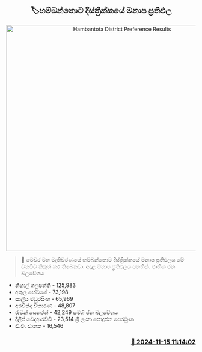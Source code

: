 <p align='center'><b><h2 align='center' title='Hambantota District Preference Results'>🏷හම්බන්තොට දිස්ත්‍රික්කයේ මනාප ප්‍රතිඵල</h2></b></p>
<p align='center'><img src='https://helakuru.sgp1.cdn.digitaloceanspaces.com/esana/images/lib/manapa-results.jpg' width='600' alt='Hambantota District Preference Results'></p>

>📝 මෙවර මහ මැතිවරණයේ හම්බන්තොට දිස්ත්‍රික්කයේ මනාප ප්‍රතිඵලය මේ වනවිට නිකුත් කර තිබෙනවා.
අදාළ මනාප ප්‍රතිඵලය පහතින්.
ජාතික ජන බලවේගය
* නිහාල් ගලපත්ති - 125,983
* අතුල හේවගේ - 73,198
* සාලිය මධුරසිංහ - 65,969
* අරවින්ද විතාරණ - 48,807
* රුවන් සෙනරත් - 42,249
සමගි ජන බලවේගය
* දිලීප් වෙදආරච්චි - 23,514
ශ්‍රී ලංකා පොදුජන පෙරමුණ
* ඩී.වී. චානක - 16,546 


<h3 align='right'><a href='https://www.helakuru.lk/esana/p/105086/'>📅 2024-11-15 11:14:02</a></h3>
